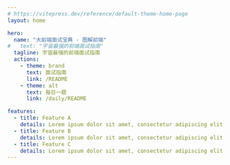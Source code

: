 ```yaml
---
# https://vitepress.dev/reference/default-theme-home-page
layout: home

hero:
  name: "大前端面试宝典 - 图解前端"
#   text: "宇宙最强的前端面试指南"
  tagline: 宇宙最强的前端面试指南
  actions:
    - theme: brand
      text: 面试指南
      link: /README
    - theme: alt
      text: 每日一题
      link: /daily/README

features:
  - title: Feature A
    details: Lorem ipsum dolor sit amet, consectetur adipiscing elit
  - title: Feature B
    details: Lorem ipsum dolor sit amet, consectetur adipiscing elit
  - title: Feature C
    details: Lorem ipsum dolor sit amet, consectetur adipiscing elit
---
```



